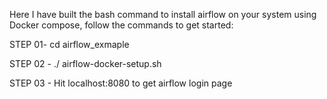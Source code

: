 
Here I have built the bash command to install airflow on your system using Docker compose, follow the commands to get started:


STEP 01- cd airflow_exmaple

STEP 02 - ./ airflow-docker-setup.sh

STEP 03 - Hit localhost:8080 to get airflow login page